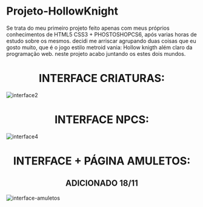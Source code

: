 # Projeto-HollowKnight
Se trata do meu primeiro projeto feito apenas com meus próprios conhecimentos de HTML5 CSS3 + PHOSTOSHOPCS6, após varias horas de estudo sobre os mesmos. decidi me arriscar agrupando duas coisas que eu gosto muito, que é o jogo estilo metroid vania: Hollow knigth além claro da programação web. neste projeto acabo juntando os estes dois mundos.

# <div align="center"> INTERFACE CRIATURAS:</div >
![interface2](https://user-images.githubusercontent.com/86329011/202831127-fd73d582-466d-4079-b44e-c0b1022fa2a0.PNG)
# <div align="center"> INTERFACE NPCS:</div >
![interface4](https://user-images.githubusercontent.com/86329011/202831354-ebf81f37-c911-4a82-8690-c491d7fc722b.PNG)
# <div align="center"> INTERFACE + PÁGINA AMULETOS:</div >
## <div align="center">ADICIONADO 18/11</div >
![interface-amuletos](https://user-images.githubusercontent.com/86329011/202831533-76d87d17-74ac-473b-b406-c95c744d6e84.PNG)
